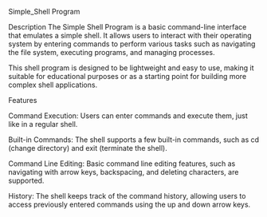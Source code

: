 Simple_Shell Program

Description
The Simple Shell Program is a basic command-line interface that emulates
a simple shell. It allows users to interact with their operating system by
entering commands to perform various tasks such as navigating the file system,
executing programs, and managing processes.

This shell program is designed to be lightweight and easy to use, making it
suitable for educational purposes or as a starting point for building more complex shell applications.

Features

Command Execution: Users can enter commands and execute them, just like in a regular shell.

Built-in Commands: The shell supports a few built-in commands, such as cd (change directory)
and exit (terminate the shell).

Command Line Editing: Basic command line editing features, such as navigating with arrow keys,
backspacing, and deleting characters, are supported.

History: The shell keeps track of the command history, allowing users to access previously entered
commands using the up and down arrow keys.

